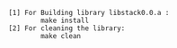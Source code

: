 
    
        [1] For Building library libstack0.0.a :
                make install
        [2] For cleaning the library:
                make clean
